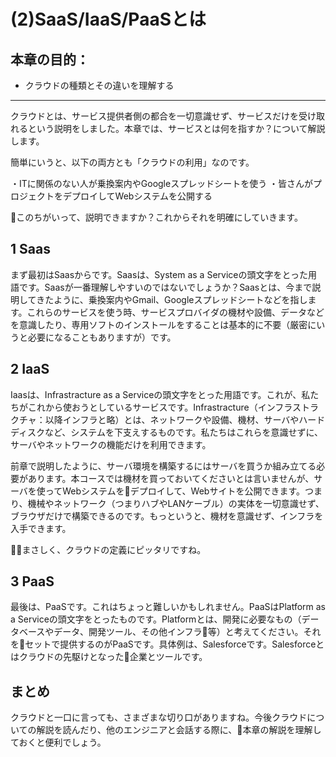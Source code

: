 # (2)SaaS/IaaS/PaaSとは

## 本章の目的：

- クラウドの種類とその違いを理解する

***

クラウドとは、サービス提供者側の都合を一切意識せず、サービスだけを受け取れるという説明をしました。本章では、サービスとは何を指すか？について解説します。

簡単にいうと、以下の両方とも「クラウドの利用」なのです。

・ITに関係のない人が乗換案内やGoogleスプレッドシートを使う
・皆さんがプロジェクトをデプロイしてWebシステムを公開する

このちがいって、説明できますか？これからそれを明確にしていきます。

## 1 Saas

まず最初はSaasからです。Saasは、System as a Serviceの頭文字をとった用語です。Saasが一番理解しやすいのではないでしょうか？Saasとは、今まで説明してきたように、乗換案内やGmail、Googleスプレッドシートなどを指します。これらのサービスを使う時、サービスプロバイダの機材や設備、データなどを意識したり、専用ソフトのインストールをすることは基本的に不要（厳密にいうと必要になることもありますが）です。

## 2 IaaS

Iaasは、Infrastracture as a Serviceの頭文字をとった用語です。これが、私たちがこれから使おうとしているサービスです。Infrastracture（インフラストラクチャ：以降インフラと略）とは、ネットワークや設備、機材、サーバやハードディスクなど、システムを下支えするものです。私たちはこれらを意識せずに、サーバやネットワークの機能だけを利用できます。

前章で説明したように、サーバ環境を構築するにはサーバを買うか組み立てる必要があります。本コースでは機材を買っておいてくださいとは言いませんが、サーバを使ってWebシステムをデプロイして、Webサイトを公開できます。つまり、機械やネットワーク（つまりハブやLANケーブル）の実体を一切意識せず、ブラウザだけで構築できるのです。もっというと、機材を意識せず、インフラを入手できます。

まさしく、クラウドの定義にピッタリですね。

## 3 PaaS

最後は、PaaSです。これはちょっと難しいかもしれません。PaaSはPlatform as a Serviceの頭文字をとったものです。Platformとは、開発に必要なもの（データベースやデータ、開発ツール、その他インフラ等）と考えてください。それをセットで提供するのがPaaSです。具体例は、Salesforceです。Salesforceとはクラウドの先駆けとなった企業とツールです。

## まとめ

クラウドと一口に言っても、さまざまな切り口がありますね。今後クラウドについての解説を読んだり、他のエンジニアと会話する際に、本章の解説を理解しておくと便利でしょう。

